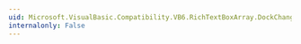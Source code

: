 ```yaml
---
uid: Microsoft.VisualBasic.Compatibility.VB6.RichTextBoxArray.DockChanged
internalonly: False
---
```

